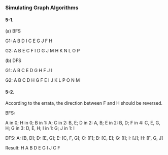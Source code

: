 <h3>Simulating Graph Algorithms</h3>

<h4>5-1.</h4> 

(a) BFS

G1: A B D I C E G J F H

G2: A B E C F I D G J M H K N L O P

(b) DFS

G1: A B C E D G H F J I

G2: A B C D H G F E I J K L P O N M

<h4>5-2.</h4> 

According  to the errata, the direction between F and H should be reversed.

BFS:

A in 0; H in 0; B in 1: A; C in 2: B, E; D in 2: A, B; E in 2: B, D; F in 4: C, E, G, H; G in 3: D, E, H; I in 1: G; J in 1: I

DFS: A: [B, D]; D: [E, G]; E: [C, F, G]; C: [F]; B: [C, E]; G: [I]; I: [J]; H: [F, G, J]

Result: H A B D E G I J C F
